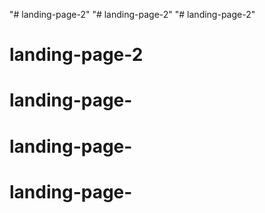 "# landing-page-2" 
"# landing-page-2" 
"# landing-page-2" 
# landing-page-2
# landing-page-
# landing-page-
# landing-page-
